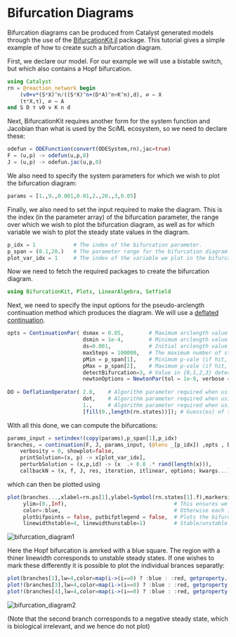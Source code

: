 # Bifurcation Diagrams
Bifurcation diagrams can be produced from Catalyst generated models through the use of the [BifurcationKit.jl](https://github.com/rveltz/BifurcationKit.jl/) package. This tutorial gives a simple example of how to create such a bifurcation diagram.

First, we declare our model. For our example we will use a bistable switch, but which also contains a Hopf bifurcation.
```julia
using Catalyst
rn = @reaction_network begin
    (v0+v*(S*X)^n/((S*X)^n+(D*A)^n+K^n),d), ∅ ↔ X
    (τ*X,τ), ∅ ↔ A
end S D τ v0 v K n d
```
Next, BifurcationKit requires another form for the system function and Jacobian than what is used by the SciML ecosystem, so we need to declare these:
```julia
odefun = ODEFunction(convert(ODESystem,rn),jac=true)
F = (u,p) -> odefun(u,p,0)      
J = (u,p) -> odefun.jac(u,p,0)
```
We also need to specify the system parameters for which we wish to plot the bifurcation diagram:
```julia
params = [1.,9.,0.001,0.01,2.,20.,3,0.05]
```
Finally, we also need to set the input required to make the diagram. This is the index (in the parameter array) of the bifurcation parameter, the range over which we wish to plot the bifurcation diagram, as well as for which variable we wish to plot the steady state values in the diagram.
```julia
p_idx = 1            # The index of the bifurcation parameter.
p_span = (0.1,20.)   # The parameter range for the bifurcation diagram.
plot_var_idx = 1     # The index of the variable we plot in the bifurcation diagram.
```

Now we need to fetch the required packages to create the bifurcation diagram.
```julia
using BifurcationKit, Plots, LinearAlgebra, Setfield
```
Next, we need to specify the input options for the pseudo-arclength continuation method which produces the diagram. We will use a [deflated continuation](https://rveltz.github.io/BifurcationKit.jl/dev/DeflatedContinuation/).
```julia
opts = ContinuationPar( dsmax = 0.05,        # Maximum arclength value of the pseudo-arc length continuation method.
                        dsmin = 1e-4,        # Minimum arclength value of the pseudo-arc length continuation method.
                        ds=0.001,            # Initial arclength value of the pseudo-arc length continuation method (should be positive).
                        maxSteps = 100000,   # The maximum number of steps.
                        pMin = p_span[1],    # Minimum p-vale (if hit, the method stops).
                        pMax = p_span[2],    # Maximum p-vale (if hit, the method stops).
                        detectBifurcation=3, # Value in {0,1,2,3} determening to what extent bofurcation points are detected (0 means nothing is done, 3 both them and there localisation are detected).
                        newtonOptions = NewtonPar(tol = 1e-9, verbose = false, maxIter = 15)) #Parameters to the newton solver (when finding fixed points) see BifurcationKit documentation.
                        
DO = DeflationOperator( 2.0,    # Algorithm parameter required when using deflated continuation, see BifurcationKit documentation.
                        dot,    # Algorithm parameter required when using deflated continuation, see BifurcationKit documentation.
                        1.,     # Algorithm parameter required when using deflated continuation, see BifurcationKit documentation.
                        [fill(0.,length(rn.states))]); # Guess(es) of the fixed point for the initial parameter set. Do not need to be exact.

```
With all this done, we can compute the bifurcations:
```julia
params_input = setindex!(copy(params),p_span[1],p_idx)                                # The input parameter values have to start at the first index of our parameter span.
branches, = continuation(F, J, params_input, (@lens _[p_idx]) ,opts , DO,             # Gives our input.
    verbosity = 0, showplot=false,                                                    # We do not want to display, or plot, intermediary results.
    printSolution=(x, p) -> x[plot_var_idx],                                          # How we wish to print the output in the diagram. Here we simply want the value of the target varriable.
    perturbSolution = (x,p,id) -> (x  .+ 0.8 .* rand(length(x))),                     # Parameter for the continuation method, see BifurcationKit documentation.
    callbackN = (x, f, J, res, iteration, itlinear, options; kwargs...) -> res <1e7)  # Parameter for the continuation method, see BifurcationKit documentation.
```
which can then be plotted using
```julia
plot(branches...,xlabel=rn.ps[1],ylabel=Symbol(rn.states[1].f),markersize=4,
     ylim=(0.,Inf),                                  # This ensures we do not display negative solutions.
     color=:blue,                                    # Otherwise each individual branch will have their separate colors.
     plotbifpoints = false, putbifptlegend = false,  # Plots the bifurcation point(s).
     linewidthstable=4, linewidthunstable=1)         # Stable/unstable values are distinguised by line thickness.
```
![bifurcation_diagram1](../assets/bifurcation_diagram1.svg)

Here the Hopf bifurcation is amrked with a blue square. The region with a thiner linewidth corresponds to unstable steady states. If one wishes to mark these differently it is possible to plot the individual brances separatly:
```julia
plot(branches[1],lw=4,color=map(i->(i==0) ? :blue : :red, getproperty.(branches[1].branch,:n_unstable)))
plot!(branches[3],lw=4,color=map(i->(i==0) ? :blue : :red, getproperty.(branches[3].branch,:n_unstable)))
plot!(branches[4],lw=4,color=map(i->(i==0) ? :blue : :red, getproperty.(branches[4].branch,:n_unstable)),plotbifpoints = false,xlabel=rn.ps[1],ylabel=Symbol(rn.states[1].f))
```
![bifurcation_diagram2](../assets/bifurcation_diagram2.svg)

(Note that the second branch corresponds to a negative steady state, which is biological irrelevant, and we hence do not plot)